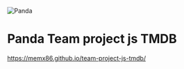 ![Panda](https://user-images.githubusercontent.com/93256591/161430757-43849db3-88b0-44aa-842f-1cb80ecf4525.png)
# Panda Team project js TMDB

https://memx86.github.io/team-project-js-tmdb/
